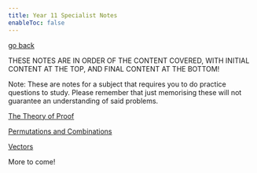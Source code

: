 ```yaml
---
title: Year 11 Specialist Notes
enableToc: false
---
```


[go back](Subjects.md)

THESE NOTES ARE IN ORDER OF THE CONTENT COVERED, WITH INITIAL CONTENT AT THE TOP, AND FINAL CONTENT AT THE BOTTOM!

Note: These are notes for a subject that requires you to do practice questions to study. Please remember that just memorising these will not guarantee an understanding of said problems.


[The Theory of Proof](11Specialist/TheTheoryofProof.md)

[Permutations and Combinations](11Specialist/PerCom.md)

[Vectors](11Specialist/Vectors.md)

More to come!